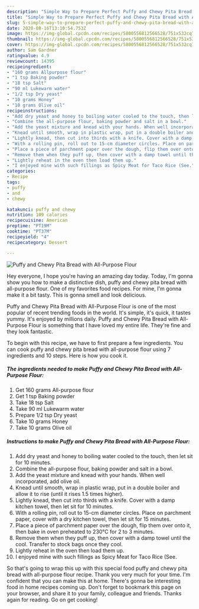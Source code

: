 ```yaml
---
description: "Simple Way to Prepare Perfect Puffy and Chewy Pita Bread with All-Purpose Flour"
title: "Simple Way to Prepare Perfect Puffy and Chewy Pita Bread with All-Purpose Flour"
slug: 5-simple-way-to-prepare-perfect-puffy-and-chewy-pita-bread-with-all-purpose-flour
date: 2020-08-16T13:10:54.753Z
image: https://img-global.cpcdn.com/recipes/5800556812566528/751x532cq70/puffy-and-chewy-pita-bread-with-all-purpose-flour-recipe-main-photo.jpg
thumbnail: https://img-global.cpcdn.com/recipes/5800556812566528/751x532cq70/puffy-and-chewy-pita-bread-with-all-purpose-flour-recipe-main-photo.jpg
cover: https://img-global.cpcdn.com/recipes/5800556812566528/751x532cq70/puffy-and-chewy-pita-bread-with-all-purpose-flour-recipe-main-photo.jpg
author: Sam Gardner
ratingvalue: 4.9
reviewcount: 14395
recipeingredient:
- "160 grams Allpurpose flour"
- "1 tsp Baking powder"
- "18 tsp Salt"
- "90 ml Lukewarm water"
- "1/2 tsp Dry yeast"
- "10 grams Honey"
- "10 grams Olive oil"
recipeinstructions:
- "Add dry yeast and honey to boiling water cooled to the touch, then let sit for 10 minutes."
- "Combine the all-purpose flour, baking powder and salt in a bowl."
- "Add the yeast mixture and knead with your hands. When well incorporated, add olive oil."
- "Knead until smooth, wrap in plastic wrap, put in a double boiler and allow it to rise (until it rises 1.5 times higher)."
- "Lightly knead, then cut into thirds with a knife. Cover with a damp kitchen towel, then let sit for 10 minutes."
- "With a rolling pin, roll out to 15-cm diameter circles. Place on parchment paper, cover with a dry kitchen towel, then let sit for 15 minutes."
- "Place a piece of parchment paper over the dough, flip them over onto it, then bake in oven preheated to 230°C for 2 to 3 minutes."
- "Remove them when they puff up, then cover with a damp towel until the cool. Transfer to stock bags once they cool."
- "Lightly reheat in the oven then load them up."
- "I enjoyed mine with such fillings as Spicy Meat for Taco Rice (See."
categories:
- Recipe
tags:
- puffy
- and
- chewy

katakunci: puffy and chewy 
nutrition: 109 calories
recipecuisine: American
preptime: "PT19M"
cooktime: "PT37M"
recipeyield: "4"
recipecategory: Dessert

---
```



![Puffy and Chewy Pita Bread with All-Purpose Flour](https://img-global.cpcdn.com/recipes/5800556812566528/751x532cq70/puffy-and-chewy-pita-bread-with-all-purpose-flour-recipe-main-photo.jpg)

Hey everyone, I hope you're having an amazing day today. Today, I'm gonna show you how to make a distinctive dish, puffy and chewy pita bread with all-purpose flour. One of my favorites food recipes. For mine, I'm gonna make it a bit tasty. This is gonna smell and look delicious.



Puffy and Chewy Pita Bread with All-Purpose Flour is one of the most popular of recent trending foods in the world. It's simple, it's quick, it tastes yummy. It's enjoyed by millions daily. Puffy and Chewy Pita Bread with All-Purpose Flour is something that I have loved my entire life. They're fine and they look fantastic.


To begin with this recipe, we have to first prepare a few ingredients. You can cook puffy and chewy pita bread with all-purpose flour using 7 ingredients and 10 steps. Here is how you cook it.

<!--inarticleads1-->

##### The ingredients needed to make Puffy and Chewy Pita Bread with All-Purpose Flour:

1. Get 160 grams All-purpose flour
1. Get 1 tsp Baking powder
1. Take 18 tsp Salt
1. Take 90 ml Lukewarm water
1. Prepare 1/2 tsp Dry yeast
1. Take 10 grams Honey
1. Take 10 grams Olive oil




<!--inarticleads2-->

##### Instructions to make Puffy and Chewy Pita Bread with All-Purpose Flour:

1. Add dry yeast and honey to boiling water cooled to the touch, then let sit for 10 minutes.
1. Combine the all-purpose flour, baking powder and salt in a bowl.
1. Add the yeast mixture and knead with your hands. When well incorporated, add olive oil.
1. Knead until smooth, wrap in plastic wrap, put in a double boiler and allow it to rise (until it rises 1.5 times higher).
1. Lightly knead, then cut into thirds with a knife. Cover with a damp kitchen towel, then let sit for 10 minutes.
1. With a rolling pin, roll out to 15-cm diameter circles. Place on parchment paper, cover with a dry kitchen towel, then let sit for 15 minutes.
1. Place a piece of parchment paper over the dough, flip them over onto it, then bake in oven preheated to 230°C for 2 to 3 minutes.
1. Remove them when they puff up, then cover with a damp towel until the cool. Transfer to stock bags once they cool.
1. Lightly reheat in the oven then load them up.
1. I enjoyed mine with such fillings as Spicy Meat for Taco Rice (See.




So that's going to wrap this up with this special food puffy and chewy pita bread with all-purpose flour recipe. Thank you very much for your time. I'm confident that you can make this at home. There's gonna be interesting food in home recipes coming up. Don't forget to bookmark this page on your browser, and share it to your family, colleague and friends. Thanks again for reading. Go on get cooking!
